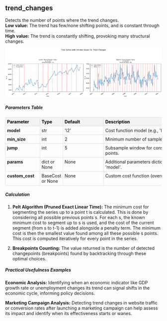 ## **trend_changes**

Detects the number of points where the trend changes.  
**Low value:** The trend has few/none shifting points, and is constant through time.  
**High value:** The trend is constantly shifting, provoking many structural changes.


    
![png](trend_changes_output_5_0.png)
    


##### **Parameters Table**


<style type="text/css">
#T_9074c th {
  background-color: #f2f2f2;
  color: black;
  font-weight: bold;
  text-align: left;
  border: 1px solid #ddd;
  padding: 5px;
}
#T_9074c_row0_col0, #T_9074c_row1_col0, #T_9074c_row2_col0, #T_9074c_row3_col0, #T_9074c_row4_col0 {
  text-align: left;
  vertical-align: top;
  border: 1px solid #ddd;
  padding: 5px;
  min-width: 100px;
  font-weight: bold;
}
#T_9074c_row0_col1, #T_9074c_row1_col1, #T_9074c_row2_col1, #T_9074c_row3_col1, #T_9074c_row4_col1 {
  text-align: left;
  vertical-align: top;
  border: 1px solid #ddd;
  padding: 5px;
  min-width: 60px;
}
#T_9074c_row0_col2, #T_9074c_row1_col2, #T_9074c_row2_col2, #T_9074c_row3_col2, #T_9074c_row4_col2 {
  text-align: left;
  vertical-align: top;
  border: 1px solid #ddd;
  padding: 5px;
  min-width: 120px;
  white-space: normal;
  word-wrap: break-word;
}
#T_9074c_row0_col3, #T_9074c_row1_col3, #T_9074c_row2_col3, #T_9074c_row3_col3, #T_9074c_row4_col3 {
  text-align: left;
  vertical-align: top;
  border: 1px solid #ddd;
  padding: 5px;
  min-width: 300px;
  max-width: 450px;
  white-space: normal;
  word-wrap: break-word;
}
</style>
<table id="T_9074c">
  <thead>
    <tr>
      <th id="T_9074c_level0_col0" class="col_heading level0 col0" >Parameter</th>
      <th id="T_9074c_level0_col1" class="col_heading level0 col1" >Type</th>
      <th id="T_9074c_level0_col2" class="col_heading level0 col2" >Default</th>
      <th id="T_9074c_level0_col3" class="col_heading level0 col3" >Description</th>
    </tr>
  </thead>
  <tbody>
    <tr>
      <td id="T_9074c_row0_col0" class="data row0 col0" >model</td>
      <td id="T_9074c_row0_col1" class="data row0 col1" >str</td>
      <td id="T_9074c_row0_col2" class="data row0 col2" >'l2'</td>
      <td id="T_9074c_row0_col3" class="data row0 col3" >Cost function model (e.g., 'l1', 'l2', 'rbf')</td>
    </tr>
    <tr>
      <td id="T_9074c_row1_col0" class="data row1 col0" >min_size</td>
      <td id="T_9074c_row1_col1" class="data row1 col1" >int</td>
      <td id="T_9074c_row1_col2" class="data row1 col2" >2</td>
      <td id="T_9074c_row1_col3" class="data row1 col3" >Minimum number of samples in a segment.</td>
    </tr>
    <tr>
      <td id="T_9074c_row2_col0" class="data row2 col0" >jump</td>
      <td id="T_9074c_row2_col1" class="data row2 col1" >int</td>
      <td id="T_9074c_row2_col2" class="data row2 col2" >5</td>
      <td id="T_9074c_row2_col3" class="data row2 col3" >Subsample window for considering change points.</td>
    </tr>
    <tr>
      <td id="T_9074c_row3_col0" class="data row3 col0" >params</td>
      <td id="T_9074c_row3_col1" class="data row3 col1" >dict or None</td>
      <td id="T_9074c_row3_col2" class="data row3 col2" >None</td>
      <td id="T_9074c_row3_col3" class="data row3 col3" >Additional parameters dictionary for the cost 'model'.</td>
    </tr>
    <tr>
      <td id="T_9074c_row4_col0" class="data row4 col0" >custom_cost</td>
      <td id="T_9074c_row4_col1" class="data row4 col1" >BaseCost or None</td>
      <td id="T_9074c_row4_col2" class="data row4 col2" >None</td>
      <td id="T_9074c_row4_col3" class="data row4 col3" >Custom cost function (overrides 'model').</td>
    </tr>
  </tbody>
</table>



##### **Calculation**

1.  **Pelt Algorithm (Pruned Exact Linear Time):** The minimum cost for segmenting the series up to a point t is calculated. This is done by considering all possible previous points s. For each s, the known minimum cost to segment up to s is used, and the cost of the current segment (from s to t-1) is added alongside a penalty term. The minimum cost is then the smallest value found among all these possible s points. This cost is computed iteratively for every point in the series.

2. **Breakpoints Counting:** The value returned is the number of detected changepoints (breakpoints) found by backtracking through these optimal choices.



##### **Practical Usefulness Examples**

**Economic Analysis:** Identifying when an economic indicator like GDP growth rate or unemployment changes its trend can signal shifts in the economic cycle, informing policy decisions.

**Marketing Campaign Analysis:** Detecting trend changes in website traffic or conversion rates after launching a marketing campaign can help assess its impact and identify when its effectiveness starts or wanes.


